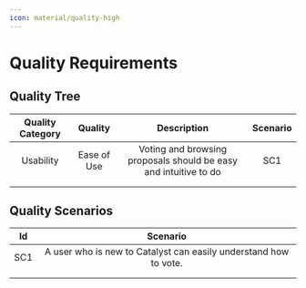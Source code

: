 ```yaml
---
icon: material/quality-high
---
```


# Quality Requirements

<!-- See: https://docs.arc42.org/section-10/ -->

## Quality Tree

|  Quality Category |  Quality 	 |  Description | Scenario  |
|:-:|:-:|:-:|:-:|
|  Usability |  Ease of Use  | Voting and browsing proposals should be easy and intuitive to do  | SC1  |
|   |   |   |   |
|   |   |   |   |

## Quality Scenarios

|  Id |  Scenario 	 |
|:-:|:-:|
|  SC1 |  A user who is new to Catalyst can easily understand how to vote. |
|   |   |
|   |   |
